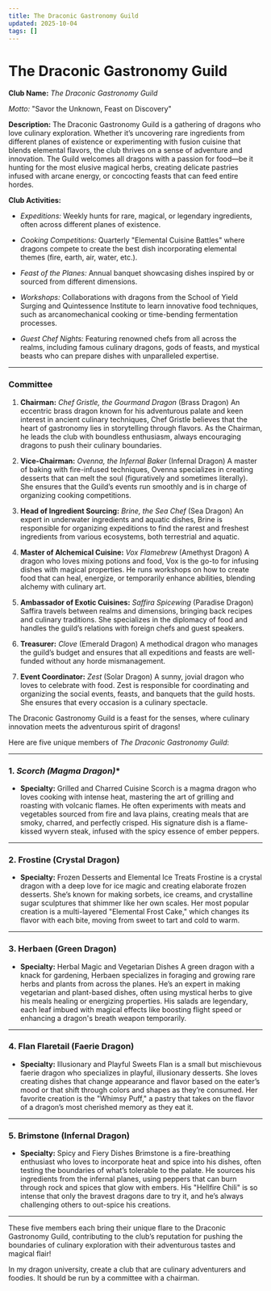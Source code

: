 ```yaml
---
title: The Draconic Gastronomy Guild
updated: 2025-10-04
tags: []
---
```


# The Draconic Gastronomy Guild



**Club Name:** *The Draconic Gastronomy Guild*

*Motto:* "Savor the Unknown, Feast on Discovery"

**Description:**
The Draconic Gastronomy Guild is a gathering of dragons who love culinary exploration. Whether it’s uncovering rare ingredients from different planes of existence or experimenting with fusion cuisine that blends elemental flavors, the club thrives on a sense of adventure and innovation. The Guild welcomes all dragons with a passion for food—be it hunting for the most elusive magical herbs, creating delicate pastries infused with arcane energy, or concocting feasts that can feed entire hordes.

**Club Activities:**

- *Expeditions:* Weekly hunts for rare, magical, or legendary ingredients, often across different planes of existence.

- *Cooking Competitions:* Quarterly "Elemental Cuisine Battles" where dragons compete to create the best dish incorporating elemental themes (fire, earth, air, water, etc.).

- *Feast of the Planes:* Annual banquet showcasing dishes inspired by or sourced from different dimensions.

- *Workshops:* Collaborations with dragons from the School of Yield Surging and Quintessence Institute to learn innovative food techniques, such as arcanomechanical cooking or time-bending fermentation processes.

- *Guest Chef Nights:* Featuring renowned chefs from all across the realms, including famous culinary dragons, gods of feasts, and mystical beasts who can prepare dishes with unparalleled expertise.

---

### **Committee**

1. **Chairman:** *Chef Gristle, the Gourmand Dragon* (Brass Dragon)
   An eccentric brass dragon known for his adventurous palate and keen interest in ancient culinary techniques, Chef Gristle believes that the heart of gastronomy lies in storytelling through flavors. As the Chairman, he leads the club with boundless enthusiasm, always encouraging dragons to push their culinary boundaries.

2. **Vice-Chairman:** *Ovenna, the Infernal Baker* (Infernal Dragon)
   A master of baking with fire-infused techniques, Ovenna specializes in creating desserts that can melt the soul (figuratively and sometimes literally). She ensures that the Guild’s events run smoothly and is in charge of organizing cooking competitions.

3. **Head of Ingredient Sourcing:** *Brine, the Sea Chef* (Sea Dragon)
   An expert in underwater ingredients and aquatic dishes, Brine is responsible for organizing expeditions to find the rarest and freshest ingredients from various ecosystems, both terrestrial and aquatic.

4. **Master of Alchemical Cuisine:** *Vox Flamebrew* (Amethyst Dragon)
   A dragon who loves mixing potions and food, Vox is the go-to for infusing dishes with magical properties. He runs workshops on how to create food that can heal, energize, or temporarily enhance abilities, blending alchemy with culinary art.

5. **Ambassador of Exotic Cuisines:** *Saffira Spicewing* (Paradise Dragon)
   Saffira travels between realms and dimensions, bringing back recipes and culinary traditions. She specializes in the diplomacy of food and handles the guild’s relations with foreign chefs and guest speakers.

6. **Treasurer:** *Clove* (Emerald Dragon)
   A methodical dragon who manages the guild’s budget and ensures that all expeditions and feasts are well-funded without any horde mismanagement.

7. **Event Coordinator:** *Zest* (Solar Dragon)
   A sunny, jovial dragon who loves to celebrate with food. Zest is responsible for coordinating and organizing the social events, feasts, and banquets that the guild hosts. She ensures that every occasion is a culinary spectacle.

The Draconic Gastronomy Guild is a feast for the senses, where culinary innovation meets the adventurous spirit of dragons!

Here are five unique members of *The Draconic Gastronomy Guild*:

---

### 1. **Scorch* (Magma Dragon)**
   - **Specialty:** Grilled and Charred Cuisine
   Scorch is a magma dragon who loves cooking with intense heat, mastering the art of grilling and roasting with volcanic flames. He often experiments with meats and vegetables sourced from fire and lava plains, creating meals that are smoky, charred, and perfectly crisped. His signature dish is a flame-kissed wyvern steak, infused with the spicy essence of ember peppers.

---

### 2. **Frostine** (Crystal Dragon)
   - **Specialty:** Frozen Desserts and Elemental Ice Treats
   Frostine is a crystal dragon with a deep love for ice magic and creating elaborate frozen desserts. She’s known for making sorbets, ice creams, and crystalline sugar sculptures that shimmer like her own scales. Her most popular creation is a multi-layered "Elemental Frost Cake," which changes its flavor with each bite, moving from sweet to tart and cold to warm.

---

### 3. **Herbaen** (Green Dragon)
   - **Specialty:** Herbal Magic and Vegetarian Dishes
   A green dragon with a knack for gardening, Herbaen specializes in foraging and growing rare herbs and plants from across the planes. He’s an expert in making vegetarian and plant-based dishes, often using mystical herbs to give his meals healing or energizing properties. His salads are legendary, each leaf imbued with magical effects like boosting flight speed or enhancing a dragon's breath weapon temporarily.

---

### 4. **Flan Flaretail** (Faerie Dragon)
   - **Specialty:** Illusionary and Playful Sweets
   Flan is a small but mischievous faerie dragon who specializes in playful, illusionary desserts. She loves creating dishes that change appearance and flavor based on the eater’s mood or that shift through colors and shapes as they’re consumed. Her favorite creation is the "Whimsy Puff," a pastry that takes on the flavor of a dragon’s most cherished memory as they eat it.

---

### 5. **Brimstone** (Infernal Dragon)
   - **Specialty:** Spicy and Fiery Dishes
   Brimstone is a fire-breathing enthusiast who loves to incorporate heat and spice into his dishes, often testing the boundaries of what’s tolerable to the palate. He sources his ingredients from the infernal planes, using peppers that can burn through rock and spices that glow with embers. His "Hellfire Chili" is so intense that only the bravest dragons dare to try it, and he’s always challenging others to out-spice his creations.

---

These five members each bring their unique flare to the Draconic Gastronomy Guild, contributing to the club’s reputation for pushing the boundaries of culinary exploration with their adventurous tastes and magical flair!


In my dragon university, create a club that are culinary adventurers and foodies. It should be run by a committee with a chairman.
